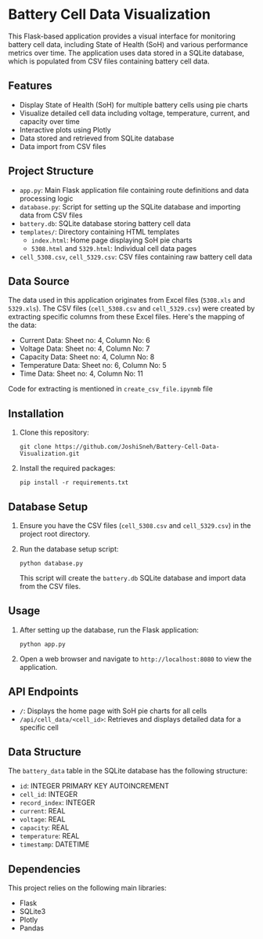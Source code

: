 # Battery Cell Data Visualization

This Flask-based application provides a visual interface for monitoring battery cell data, including State of Health (SoH) and various performance metrics over time. The application uses data stored in a SQLite database, which is populated from CSV files containing battery cell data.

## Features

- Display State of Health (SoH) for multiple battery cells using pie charts
- Visualize detailed cell data including voltage, temperature, current, and capacity over time
- Interactive plots using Plotly
- Data stored and retrieved from SQLite database
- Data import from CSV files

## Project Structure

- `app.py`: Main Flask application file containing route definitions and data processing logic
- `database.py`: Script for setting up the SQLite database and importing data from CSV files
- `battery.db`: SQLite database storing battery cell data
- `templates/`: Directory containing HTML templates
  - `index.html`: Home page displaying SoH pie charts
  - `5308.html` and `5329.html`: Individual cell data pages
- `cell_5308.csv`, `cell_5329.csv`: CSV files containing raw battery cell data

## Data Source
The data used in this application originates from Excel files (`5308.xls` and `5329.xls`). The CSV files (`cell_5308.csv` and `cell_5329.csv`) were created by extracting specific columns from these Excel files. Here's the mapping of the data:

- Current Data: Sheet no: 4, Column No: 6
- Voltage Data: Sheet no: 4, Column No: 7
- Capacity Data: Sheet no: 4, Column No: 8
- Temperature Data: Sheet no: 6, Column No: 5
- Time Data: Sheet no: 4, Column No: 11

Code for extracting is mentioned in `create_csv_file.ipynmb` file

## Installation

1. Clone this repository:
   ```
   git clone https://github.com/JoshiSneh/Battery-Cell-Data-Visualization.git
   ```

3. Install the required packages:
   ```
   pip install -r requirements.txt
   ```

## Database Setup

1. Ensure you have the CSV files (`cell_5308.csv` and `cell_5329.csv`) in the project root directory.

2. Run the database setup script:
   ```
   python database.py
   ```

   This script will create the `battery.db` SQLite database and import data from the CSV files.

## Usage

1. After setting up the database, run the Flask application:
   ```
   python app.py
   ```

2. Open a web browser and navigate to `http://localhost:8080` to view the application.

## API Endpoints

- `/`: Displays the home page with SoH pie charts for all cells
- `/api/cell_data/<cell_id>`: Retrieves and displays detailed data for a specific cell

## Data Structure

The `battery_data` table in the SQLite database has the following structure:

- `id`: INTEGER PRIMARY KEY AUTOINCREMENT
- `cell_id`: INTEGER
- `record_index`: INTEGER
- `current`: REAL
- `voltage`: REAL
- `capacity`: REAL
- `temperature`: REAL
- `timestamp`: DATETIME

## Dependencies

This project relies on the following main libraries:
- Flask
- SQLite3
- Plotly
- Pandas
